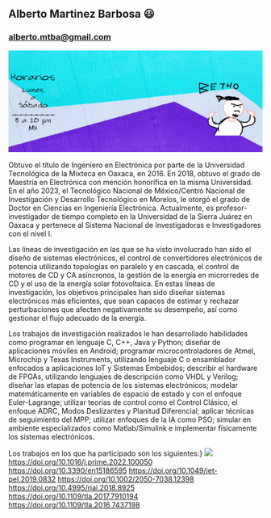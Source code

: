 ## Alberto Martinez Barbosa :smiley:
### alberto.mtba@gmail.com

![](https://github.com/albertoMTBA/albertoMTBA/blob/1088c815677bf5a455c1eb830d9ed910ca9e39e2/Figuras/banner_perfil.png)

Obtuvo el título de Ingeniero en Electrónica por parte de la Universidad Tecnológica de la Mixteca en Oaxaca, en 2016. En 2018, obtuvo el grado de Maestría en Electrónica con mención honorífica en la misma Universidad. En el año 2023, el Tecnológico Nacional de México/Centro Nacional de Investigación y Desarrollo Tecnológico en Morelos, le otorgó el grado de Doctor en Ciencias en Ingeniería Electrónica. Actualmente, es profesor-investigador de tiempo completo en la Universidad de la Sierra Juárez en Oaxaca y pertenece al Sistema Nacional de Investigadoras e Investigadores con el nivel I.

Las líneas de investigación en las que se ha visto involucrado han sido el diseño de sistemas electrónicos, el control de convertidores electrónicos de potencia utilizando topologías en paralelo y en cascada, el control de motores de CD y CA asíncronos, la gestión de la energía en microrredes de CD y el uso de la energía solar fotovoltaica. En estas líneas de investigación, los objetivos principales han sido diseñar sistemas electrónicos más eficientes, que sean capaces de estimar y rechazar perturbaciones que afecten negativamente su desempeño, así como gestionar el flujo adecuado de la energía.

Los trabajos de investigación realizados le han desarrollado habilidades como programar en lenguaje C, C++, Java y Python; diseñar de aplicaciones móviles en Android; programar microcontroladores de Atmel, Microchip y Texas Instruments, utilizando lenguaje C o ensamblador enfocados a aplicaciones IoT y Sistemas Embebidos; describir el hardware de FPGAs, utilizando lenguajes de descripción como VHDL y Verilog; diseñar las etapas de potencia de los sistemas electrónicos; modelar matemáticamente en variables de espacio de estado y con el enfoque Euler-Lagrange; utilizar teorías de control como el Control Clásico, el enfoque ADRC, Modos Deslizantes y Planitud Diferencial; aplicar técnicas de seguimiento del MPP; utilizar enfoques de la IA como PSO; simular en ambiente especializados como Matlab/Simulink e implementar físicamente los sistemas electrónicos.

Los trabajos en los que ha participado son los siguientes:}
![](https://doi.org/10.3390/pr11051547)
https://doi.org/10.1016/j.prime.2022.100050 
https://doi.org/10.3390/en15186595 
 https://doi.org/10.1049/iet-pel.2019.0832
https://doi.org/10.1002/2050-7038.12398 
https://doi.org/10.4995/riai.2018.8925  
https://doi.org/10.1109/tla.2017.7910194   
https://doi.org/10.1109/tla.2016.7437198 



<!--
**albertoMTBA/albertoMTBA** is a ✨ _special_ ✨ repository because its `README.md` (this file) appears on your GitHub profile.

Here are some ideas to get you started:

- 🔭 I’m currently working on ...
- 🌱 I’m currently learning ...
- 👯 I’m looking to collaborate on ...
- 🤔 I’m looking for help with ...
- 💬 Ask me about ...
- 📫 How to reach me: ...
- 😄 Pronouns: ...
- ⚡ Fun fact: ...
-->
